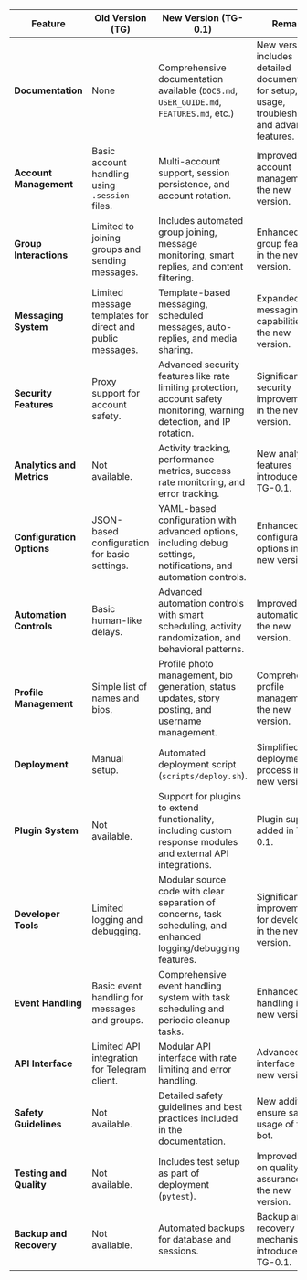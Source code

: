 | **Feature**                       | **Old Version (TG)**                                                                                                        | **New Version (TG-0.1)**                                                                                                    | **Remarks**                                                                                           |
|-----------------------------------|----------------------------------------------------------------------------------------------------------------------------|----------------------------------------------------------------------------------------------------------------------------|-------------------------------------------------------------------------------------------------------|
| **Documentation**                | None                                                                                                                       | Comprehensive documentation available (`DOCS.md`, `USER_GUIDE.md`, `FEATURES.md`, etc.)                                   | New version includes detailed documentation for setup, usage, troubleshooting, and advanced features. |
| **Account Management**           | Basic account handling using `.session` files.                                                                              | Multi-account support, session persistence, and account rotation.                                                          | Improved account management in the new version.                                                      |
| **Group Interactions**           | Limited to joining groups and sending messages.                                                                             | Includes automated group joining, message monitoring, smart replies, and content filtering.                                | Enhanced group features in the new version.                                                          |
| **Messaging System**             | Limited message templates for direct and public messages.                                                                   | Template-based messaging, scheduled messages, auto-replies, and media sharing.                                             | Expanded messaging capabilities in the new version.                                                  |
| **Security Features**            | Proxy support for account safety.                                                                                           | Advanced security features like rate limiting protection, account safety monitoring, warning detection, and IP rotation.   | Significant security improvements in the new version.                                                |
| **Analytics and Metrics**        | Not available.                                                                                                              | Activity tracking, performance metrics, success rate monitoring, and error tracking.                                       | New analytics features introduced in TG-0.1.                                                         |
| **Configuration Options**        | JSON-based configuration for basic settings.                                                                                | YAML-based configuration with advanced options, including debug settings, notifications, and automation controls.          | Enhanced configuration options in the new version.                                                   |
| **Automation Controls**          | Basic human-like delays.                                                                                                    | Advanced automation controls with smart scheduling, activity randomization, and behavioral patterns.                        | Improved automation in the new version.                                                              |
| **Profile Management**           | Simple list of names and bios.                                                                                              | Profile photo management, bio generation, status updates, story posting, and username management.                          | Comprehensive profile management in the new version.                                                 |
| **Deployment**                   | Manual setup.                                                                                                               | Automated deployment script (`scripts/deploy.sh`).                                                                         | Simplified deployment process in the new version.                                                    |
| **Plugin System**                | Not available.                                                                                                              | Support for plugins to extend functionality, including custom response modules and external API integrations.              | Plugin support added in TG-0.1.                                                                      |
| **Developer Tools**              | Limited logging and debugging.                                                                                              | Modular source code with clear separation of concerns, task scheduling, and enhanced logging/debugging features.           | Significant improvements for developers in the new version.                                          |
| **Event Handling**               | Basic event handling for messages and groups.                                                                               | Comprehensive event handling system with task scheduling and periodic cleanup tasks.                                       | Enhanced event handling in the new version.                                                          |
| **API Interface**                | Limited API integration for Telegram client.                                                                                | Modular API interface with rate limiting and error handling.                                                               | Advanced API interface in the new version.                                                           |
| **Safety Guidelines**            | Not available.                                                                                                              | Detailed safety guidelines and best practices included in the documentation.                                               | New addition to ensure safe usage of the bot.                                                        |
| **Testing and Quality**          | Not available.                                                                                                              | Includes test setup as part of deployment (`pytest`).                                                                      | Improved focus on quality assurance in the new version.                                              |
| **Backup and Recovery**          | Not available.                                                                                                              | Automated backups for database and sessions.                                                                               | Backup and recovery mechanisms introduced in TG-0.1.                                                 |